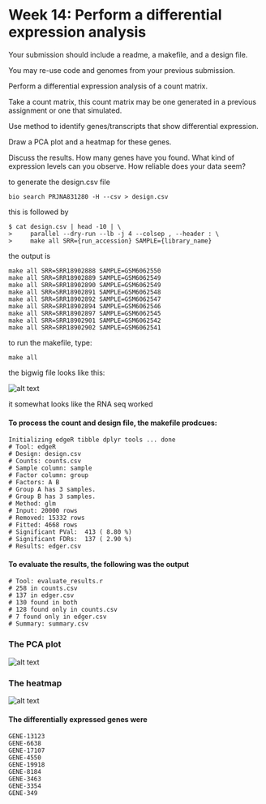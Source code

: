 # Week 14: Perform a differential expression analysis

Your submission should include a readme, a makefile, and a design file.

You may re-use code and genomes from your previous submission.

Perform a differential expression analysis of a count matrix.

Take a count matrix, this count matrix may be one generated in a previous assignment or one that simulated.

Use method to identify genes/transcripts that show differential expression.

Draw a PCA plot and a heatmap for these genes.

Discuss the results. How many genes have you found. What kind of expression levels can you observe. How reliable does your data seem?

to generate the design.csv file 

````
bio search PRJNA831280 -H --csv > design.csv
````

this is followed by 

````
$ cat design.csv | head -10 | \
>     parallel --dry-run --lb -j 4 --colsep , --header : \
>     make all SRR={run_accession} SAMPLE={library_name}
````

the output is

````
make all SRR=SRR18902888 SAMPLE=GSM6062550
make all SRR=SRR18902889 SAMPLE=GSM6062549
make all SRR=SRR18902890 SAMPLE=GSM6062549
make all SRR=SRR18902891 SAMPLE=GSM6062548
make all SRR=SRR18902892 SAMPLE=GSM6062547
make all SRR=SRR18902894 SAMPLE=GSM6062546
make all SRR=SRR18902897 SAMPLE=GSM6062545
make all SRR=SRR18902901 SAMPLE=GSM6062542
make all SRR=SRR18902902 SAMPLE=GSM6062541
````

to run the makefile, type: 

````
make all 
````

the bigwig file looks like this: 

![alt text](<plots/Screenshot 2024-12-10 at 8.10.36 PM.png>)

it somewhat looks like the RNA seq worked

#### To process the count and design file, the makefile prodcues:
````
Initializing edgeR tibble dplyr tools ... done
# Tool: edgeR 
# Design: design.csv 
# Counts: counts.csv 
# Sample column: sample 
# Factor column: group 
# Factors: A B 
# Group A has 3 samples.
# Group B has 3 samples.
# Method: glm 
# Input: 20000 rows
# Removed: 15332 rows
# Fitted: 4668 rows
# Significant PVal:  413 ( 8.80 %)
# Significant FDRs:  137 ( 2.90 %)
# Results: edger.csv 
````

#### To evaluate the results, the following was the output 

````
# Tool: evaluate_results.r 
# 258 in counts.csv 
# 137 in edger.csv 
# 130 found in both
# 128 found only in counts.csv 
# 7 found only in edger.csv 
# Summary: summary.csv 
````

### The PCA plot 

![alt text](<plots/Screenshot 2024-12-15 at 9.06.29 PM.png>)

### The heatmap 

![alt text](<plots/Screenshot 2024-12-15 at 9.06.57 PM.png>)

#### The differentially expressed genes were

````
GENE-13123
GENE-6638
GENE-17107
GENE-4550
GENE-19918
GENE-8184
GENE-3463
GENE-3354
GENE-349
````

